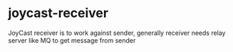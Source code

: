 # joycast-receiver
JoyCast receiver is to work against sender, generally receiver needs relay server like MQ to get message from sender
